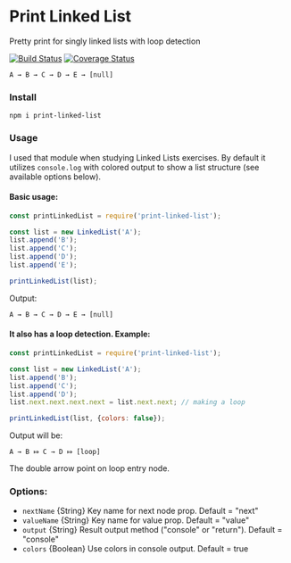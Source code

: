 # Print Linked List
Pretty print for singly linked lists with loop detection

[![Build Status](https://travis-ci.org/Deliaz/print-linked-list.svg?branch=master)](https://travis-ci.org/Deliaz/print-linked-list)
[![Coverage Status](https://coveralls.io/repos/github/Deliaz/print-linked-list/badge.svg?branch=master)](https://coveralls.io/github/Deliaz/print-linked-list?branch=master)


```
A → B → C → D → E → [null]
```

### Install

    npm i print-linked-list

### Usage

I used that module when studying Linked Lists exercises.
By default it utilizes `console.log` with colored output to show a list structure (see available options below).

#### Basic usage:

```javascript
const printLinkedList = require('print-linked-list');

const list = new LinkedList('A');
list.append('B');
list.append('C');
list.append('D');
list.append('E');

printLinkedList(list);
```

Output:
```
A → B → C → D → E → [null]
```

#### It also has a loop detection. Example:

```javascript
const printLinkedList = require('print-linked-list');

const list = new LinkedList('A');
list.append('B');
list.append('C');
list.append('D');
list.next.next.next.next = list.next.next; // making a loop

printLinkedList(list, {colors: false});
```

Output will be:

```
A → B ⤇ C → D ⤇ [loop]
```
The double arrow point on loop entry node.

### Options:

 * `nextName` {String} Key name for next node prop. Default = "next"
 * `valueName` {String} Key name for value prop. Default = "value"
 * `output` {String} Result output method ("console" or "return"). Default = "console"
 * `colors` {Boolean} Use colors in console output. Default = true